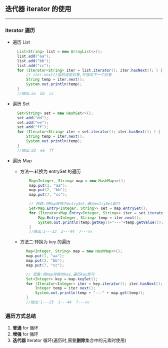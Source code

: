 ## 迭代器 iterator 的使用

---

### iterator 遍历

- 遍历 List
  ```java
    List<String> list = new ArrayList<>();
    list.add("aa");
    list.add("bb");
    list.add("cc");
    for (Iterator<String> iter = list.iterator(); iter.hasNext(); ) {
        // iter.next()返回当前对象,并指向下一个对象
        String temp = iter.next();
        System.out.println(temp);
    }
    //输出:aa  bb  cc
  ```
- 遍历 Set
  ```java
    Set<String> set = new HashSet<>();
    set.add("dd");
    set.add("ee");
    set.add("ff");
    for (Iterator<String> iter = set.iterator(); iter.hasNext(); ) {
        String temp = iter.next();
        System.out.println(temp);
    }
    //输出:dd  ee  ff
  ```
- 遍历 Map

  - 方法一:转换为 entrySet 的遍历

    ```java
        Map<Integer, String> map = new HashMap<>();
        map.put(1, "aa");
        map.put(2, "bb");
        map.put(7, "cc");

        // 思路:将Map转换为entrySet,遍历entrySet即可
        Set<Map.Entry<Integer, String>> set = map.entrySet();
        for (Iterator<Map.Entry<Integer, String>> iter = set.iterator(); iter.hasNext(); ) {
            Map.Entry<Integer, String> temp = iter.next();
            System.out.println(temp.getKey()+"---"+temp.getValue());
        }
        //输出:1---23  2---44  7---vv
    ```

  - 方法二:转换为 key 的遍历

  ```java
        Map<Integer, String> map = new HashMap<>();
        map.put(1, "aa");
        map.put(2, "bb");
        map.put(7, "cc");

        // 思路:将Map转换为key,遍历key即可
        Set<Integer> key = map.keySet();
        for (Iterator<Integer> iter = key.iterator(); iter.hasNext(); ) {
            Integer temp = iter.next();
            System.out.println(temp + "---" + map.get(temp));
        }
        //输出:1---23  2---44  7---vv
  ```

### 遍历方式总结

1. **普通** for 循环
2. **增强** for 循环
3. **迭代器** iterator 循环(遍历时,需要**删除**集合中的元素时使用)
